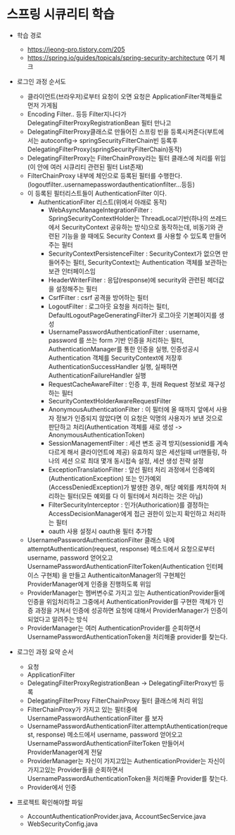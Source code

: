 # 스프링 시큐리티 학습
* 학습 경로
    - https://jeong-pro.tistory.com/205
    - https://spring.io/guides/topicals/spring-security-architecture 여기 체크

* 로그인 과정 순서도 
    - 클라이언트(브라우저)로부터 요청이 오면 요청은 ApplicationFilter객체들로 먼저 가게됨
    - Encoding Filter.. 등등 Filter지나다가 DelegatingFilterProxyRegistrationBean 필터 만나고 
    - DelegatingFilterProxy클래스로 만들어진 스프링 빈을 등록시켜준다(부트에서는 autoconfig-> springSecurityFilterChain빈 등록후 DelegatingFilterProxy(springSecurityFilterChain)동작)
    - DelegatingFilterProxy는 FilterChainProxy라는 필터 클래스에 처리를 위임(이 안에 여러 시큐리티 관련된 필터 List존재)
    - FilterChainProxy 내부에 체인으로 등록된 필터를 수행한다.(logoutfilter..usernamepasswordauthenticationfilter...등등)
    - 이 등록된 필터리스트들이 AuthenticationFilter 이다.
        - AuthenticationFilter 리스트(위에서 아래로 동작)
            - WebAsyncManageIntegrationFilter : SpringSecurityContextHolder는 ThreadLocal기반(하나의 쓰레드에서 SecurityContext 공유하는 방식)으로 동작하는데, 비동기와 관련된 기능을 쓸 때에도 Security Context 를 사용할 수 있도록 만들어주는 필터
            - SecurityContextPersistenceFilter : SecurityContext가 없으면 만들어주는 필터, SecurityContext는 Authentication 객체를 보관하는 보관 인터페이스임
            - HeaderWriterFilter : 응답(response)에 security와 관련된 헤더값을 설정해주는 필터
            - CsrfFilter : csrf 공격을 방어하는 필터
            - LogoutFilter : 로그아웃 요청을 처리하는 필터, DefaultLogoutPageGeneratingFilter가 로그아웃 기본페이지를 생성
            - UsernamePasswordAuthenticationFilter : username, password 를 쓰는 form 기반 인증을 처리하는 필터, AuthenticationManager를 통한 인증을 실행, 인증성공시 Authentication 객체를 SecurityContext에 저장후 AuthenticationSuccessHandler 실행, 실패하면 AuthenticationFailureHandler 실행
            - RequestCacheAwareFilter : 인증 후, 원래 Request 정보로 재구성하는 필터
            - SecurityContextHolderAwareRequestFilter 
            - AnonymousAuthenticationFilter : 이 필터에 올 때까지 앞에서 사용자 정보가 인증되지 않았다면 이 요청은 익명의 사용자가 보낸 것으로 판단하고 처리(Authentication 객체를 새로 생성 -> AnonymousAuthenticationToken)
            - SessionManagementFilter : 세션 변조 공격 방지(sessionid를 계속 다르게 해서 클라이언트에 제공) 유효하지 않은 세션일때 url핸들링, 하나의 세션 으로 최대 몇개 동시접속 설정, 세션 생성 전략 설정
            - ExceptionTranslationFilter : 앞선 필터 처리 과정에서 인증예외(AuthenticationException) 또는 인가예외(AccessDeniedException)가 발생한 경우, 해당 예외를 캐치하여 처리하는 필터(모든 예외를 다 이 필터에서 처리하는 것은 아님)
            - FilterSecurityInterceptor : 인가(Authorication)를 결정하는 AccessDecisionManager에게 접근 권한이 있는지 확인하고 처리하는 필터 
            - oauth 사용 설정시 oauth용 필터 추가함
    - UsernamePasswordAuthenticationFilter 클래스 내에 attemptAuthentication(request, response) 메소드에서 요청으로부터 username, password 얻어오고 UsernamePasswordAuthenticationFilterToken(Authentication 인터페이스 구현체) 을 만들고 AuthenticaitonManager의 구현체인 ProviderManager에게 인증을 진행하도록 위임
    - ProviderManager는 멤버변수로 가지고 있는 AuthenticationProvider들에 인증을 위임처리하고 그중에서 AuthenticationProvider를 구현한 객체가 인증 과정을 거쳐서 인증에 성공하면 요청에 대해서 ProviderManager가 인증이 되었다고 알려주는 방식
    - ProviderManager는 여러 AuthenticationProvider를 순회하면서 UsernamePasswordAuthenticationToken을 처리해줄 provider를 찾는다.

* 로그인 과정 요약 순서
    - 요청
    - ApplicationFilter
    - DelegatingFilterProxyRegistrationBean -> DelegatingFilterProxy빈 등록
    - DelegatingFilterProxy FilterChainProxy 필터 클래스에 처리 위임
    - FilterChainProxy가 가지고 있는 필터중에 UsernamePasswordAuthenticationFilter 를 보자
    - UsernamePasswordAuthenticationFilter.attemptAuthentication(request, response) 메소드에서 username, password 얻어오고 UsernamePasswordAuthenticationFilterToken 만들어서 ProviderManager에게 전달
    - ProviderManager는 자신이 가지고있는 AuthenticationProvider는 자신이 가지고있는 Provider들을 순회하면서 UsernamePasswordAuthenticationToken을 처리해줄 Provider를 찾는다.
    - Provider에서 인증

* 프로젝트 확인해야할 파일
    - AccountAuthenticationProvider.java, AccountSecService.java
    - WebSecurityConfig.java

